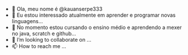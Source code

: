 - 👋 Ola, meu nome é @kauanserpe333
- 👀 Eu estou interessado atualmente em aprender e programar novas linguagens...
- 🌱 No momento estou cursando o ensino médio e aprendendo a mexer no java, scratch e github...
- 💞️ I’m looking to collaborate on ...
- 📫 How to reach me ...

